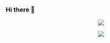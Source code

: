 ### Hi there 👋
<p align="center">
<picture>
<source 
  srcset="https://github-readme-stats.vercel.app/api?username=dariusdinu&show_icons=true&theme=dark"
  media="(prefers-color-scheme: dark)"
/>
<source
  srcset="https://github-readme-stats.vercel.app/api?username=dariusdinu&show_icons=true"
  media="(prefers-color-scheme: light), (prefers-color-scheme: no-preference)"
/>
<img src="https://github-readme-stats.vercel.app/api?username=dariusdinu&show_icons=true" />
</picture>
</p>

<p align="center">
<picture>
<source 
  srcset="[https://github-readme-stats.vercel.app/api?username=dariusdinu&show_icons=true&theme=dark](https://github-readme-stats.vercel.app/api/top-langs/?username=dariusdinu&layout=compact&theme=gruvbox)"
  media="(prefers-color-scheme: dark)"
/>
<source
  srcset="[https://github-readme-stats.vercel.app/api?username=dariusdinu&show_icons=true](https://github-readme-stats.vercel.app/api/top-langs/?username=dariusdinu&layout=compact&theme=gruvbox)"
  media="(prefers-color-scheme: light), (prefers-color-scheme: no-preference)"
/>
<img src="[https://github-readme-stats.vercel.app/api?username=dariusdinu&show_icons=true](https://github-readme-stats.vercel.app/api/top-langs/?username=dariusdinu&layout=compact&theme=gruvbox)" />
</picture>
</p>
<!--
**dariusdinu/dariusdinu** is a ✨ _special_ ✨ repository because its `README.md` (this file) appears on your GitHub profile.
<div align="center">![Anurag's GitHub stats](https://github-readme-stats.vercel.app/api?username=dariusdinu&show_icons=true&theme=gruvbox)</div>
<div align="center"> [![Top Langs]()](https://github.com/anuraghazra/github-readme-stats)</div>
Here are some ideas to get you started:

- 🔭 I’m currently working on ...
- 🌱 I’m currently learning ...
- 👯 I’m looking to collaborate on ...
- 🤔 I’m looking for help with ...
- 💬 Ask me about ...
- 📫 How to reach me: ...
- 😄 Pronouns: ...
- ⚡ Fun fact: ...
-->
